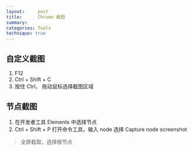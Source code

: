 ```yaml
---
layout:     post
title:      Chrome 截图
summary:
categories: Tools
technique: true
---
```


## 自定义截图

1. F12
2. Ctrl + Shift + C
3. 按住 Ctrl， 拖动鼠标选择截图区域


## 节点截图

1. 在开发者工具 Elements 中选择节点
2. Ctrl + Shift + P 打开命令工具，输入 node 选择 Capture node screenshot

> 全屏截取，选择根节点